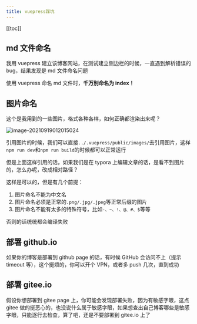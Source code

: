 ```yaml
---
title: vuepress踩坑
---
```


[[toc]]

## md 文件命名

我用 vuepress 建立该博客网站，在测试建立侧边栏的时候，一直遇到解析错误的 bug，结果发现是 md 文件命名问题

使用 vuepress 命名 md 文件时，**千万别命名为 index！**

## 图片命名

这个是我用到的一些图片，格式各种各样，如何正确都渲染出来呢？

![image-20210919012015024](https://blog-images-1302031947.cos.ap-guangzhou.myqcloud.com/images/image-20210919012015024.png)

引用图片的时候，我们可以直接`../.vuepress/public/images/`去引用图片，这样`npm run dev`和`npm run build`的时候都可以正常运行

但是上面这样引用的话，如果我们是在 typora 上编辑文章的话，是看不到图片的，怎么办呢，改成相对路径？

这样是可以的，但是有几个前提：

1. 图片命名不能为中文名
2. 图片命名必须是正常的`.png/.jpg/.jpeg`等正常后缀的图片
3. 图片命名不能有太多的特殊符号，比如`-、~、!、@、#、$`等等

否则的话统统都会编译失败

## 部署 github.io

如果你的博客是部署到 github page 的话，有时候 GitHub 会访问不上（提示 timeout 等），这个挺烦的，你可以开个 VPN，或者多 push 几次，直到成功

## 部署 gitee.io

假设你想部署到 gitee page 上，你可能会发现部署失败，因为有敏感字眼，这点 gitee 做的挺恶心的，也没说什么属于敏感字眼，如果想查出自己博客哪些是敏感字眼，只能逐行去检查，算了吧，还是不要部署到 gitee.io 上了
